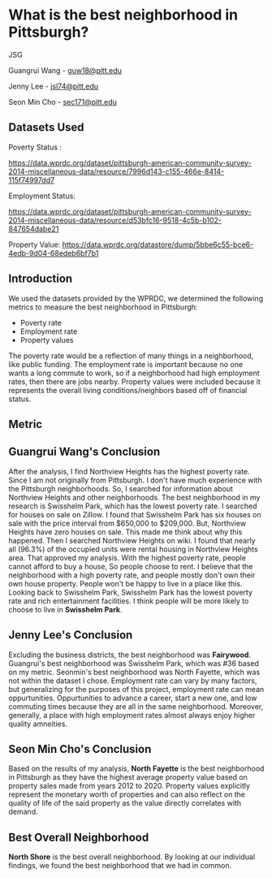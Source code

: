 # What is the best neighborhood in Pittsburgh?
JSG

Guangrui Wang - guw18@pitt.edu

Jenny Lee - jsl74@pitt.edu


Seon Min Cho - sec171@pitt.edu

## Datasets Used

Poverty Status :

https://data.wprdc.org/dataset/pittsburgh-american-community-survey-2014-miscellaneous-data/resource/7996d143-c155-466e-8414-115f74997dd7

Employment Status: 

https://data.wprdc.org/dataset/pittsburgh-american-community-survey-2014-miscellaneous-data/resource/d53bfc16-9518-4c5b-b102-847654dabe21

Property Value:
https://data.wprdc.org/datastore/dump/5bbe6c55-bce6-4edb-9d04-68edeb6bf7b1


## Introduction
We used the datasets provided by the WPRDC, we determined the following metrics to measure the best neighborhood in Pittsburgh:
- Poverty rate
- Employment rate
- Property values

The poverty rate would be a reflection of many things in a neighborhood, like public funding. The employment rate is important because no one wants a long commute to work, so if a neighborhood had high employment rates, then there are jobs nearby. Property values were included because it represents the overall living conditions/neighbors based off of financial status.  


## Metric



## Guangrui Wang's Conclusion

After the analysis, I find Northview Heights has the highest poverty rate. Since I am not originally from Pittsburgh. I don't have much experience with the Pittsburgh neighborhoods. So, I searched for information about Northview Heights and other neighborhoods. The best neighborhood in my research is Swisshelm Park, which has the lowest poverty rate. I searched for houses on sale on Zillow. I found that Swisshelm Park has six houses on sale with the price interval from $650,000 to $209,000. But, Northview Heights have zero houses on sale. This made me think about why this happened. Then I searched Northview Heights on wiki. I found that nearly all (96.3%) of the occupied units were rental housing in Northview Heights area. That approved my analysis. With the highest poverty rate, people cannot afford to buy a house, So people choose to rent. I believe that the neighborhood with a high poverty rate, and people mostly don't own their own house property. People won't be happy to live in a place like this. Looking back to Swisshelm Park, Swisshelm Park has the lowest poverty rate and rich entertainment facilities. I think people will be more likely to choose to live in **Swisshelm Park**.

## Jenny Lee's Conclusion
Excluding the business districts, the best neighborhood was **Fairywood**. Guangrui's best neighborhood was Swisshelm Park, which was #36 based on my metric. Seonmin's best neighborhood was North Fayette, which was not within the dataset I chose. Employment rate can vary by many factors, but generalizing for the purposes of this project, employment rate can mean oppurtunities. Oppurtunities to advance a career, start a new one, and low commuting times because they are all in the same neighborhood. Moreover, generally, a place with high employment rates almost always enjoy higher quality amneities. 

## Seon Min Cho's Conclusion
Based on the results of my analysis, **North Fayette** is the best neighborhood in Pittsburgh as they have the highest average property value based on property sales made from years 2012 to 2020. Property values explicitly represent the monetary worth of properties and can also reflect on the quality of life of the said property as the value directly correlates with demand. 

## Best Overall Neighborhood
**North Shore** is the best overall neighborhood. By looking at our individual findings, we found the best neighborhood that we had in common.
